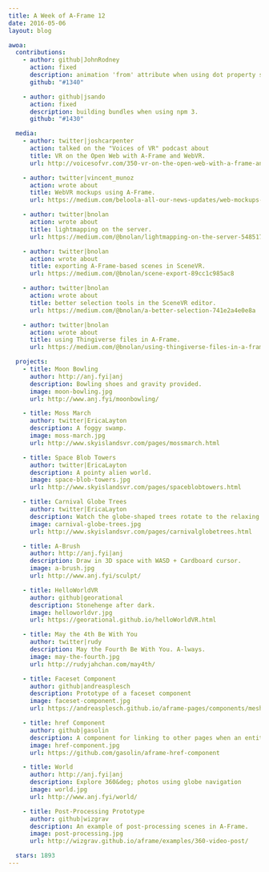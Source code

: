 ```yaml
---
title: A Week of A-Frame 12
date: 2016-05-06
layout: blog

awoa:
  contributions:
    - author: github|JohnRodney
      action: fixed
      description: animation 'from' attribute when using dot property syntax.
      github: "#1340"

    - author: github|jsando
      action: fixed
      description: building bundles when using npm 3.
      github: "#1430"

  media:
    - author: twitter|joshcarpenter
      action: talked on the "Voices of VR" podcast about
      title: VR on the Open Web with A-Frame and WebVR.
      url: http://voicesofvr.com/350-vr-on-the-open-web-with-a-frame-and-webvr/

    - author: twitter|vincent_munoz
      action: wrote about
      title: WebVR mockups using A-Frame.
      url: https://medium.com/beloola-all-our-news-updates/web-mockups-for-vr-designers-cca2ba234b67

    - author: twitter|bnolan
      action: wrote about
      title: lightmapping on the server.
      url: https://medium.com/@bnolan/lightmapping-on-the-server-5485177ef2fa

    - author: twitter|bnolan
      action: wrote about
      title: exporting A-Frame-based scenes in SceneVR.
      url: https://medium.com/@bnolan/scene-export-89cc1c985ac8

    - author: twitter|bnolan
      action: wrote about
      title: better selection tools in the SceneVR editor.
      url: https://medium.com/@bnolan/a-better-selection-741e2a4e0e8a

    - author: twitter|bnolan
      action: wrote about
      title: using Thingiverse files in A-Frame.
      url: https://medium.com/@bnolan/using-thingiverse-files-in-a-frame-50641ca3f721

  projects:
    - title: Moon Bowling
      author: http://anj.fyi|anj
      description: Bowling shoes and gravity provided.
      image: moon-bowling.jpg
      url: http://www.anj.fyi/moonbowling/

    - title: Moss March
      author: twitter|EricaLayton
      description: A foggy swamp.
      image: moss-march.jpg
      url: http://www.skyislandsvr.com/pages/mossmarch.html

    - title: Space Blob Towers
      author: twitter|EricaLayton
      description: A pointy alien world.
      image: space-blob-towers.jpg
      url: http://www.skyislandsvr.com/pages/spaceblobtowers.html

    - title: Carnival Globe Trees
      author: twitter|EricaLayton
      description: Watch the globe-shaped trees rotate to the relaxing music.
      image: carnival-globe-trees.jpg
      url: http://www.skyislandsvr.com/pages/carnivalglobetrees.html

    - title: A-Brush
      author: http://anj.fyi|anj
      description: Draw in 3D space with WASD + Cardboard cursor.
      image: a-brush.jpg
      url: http://www.anj.fyi/sculpt/

    - title: HelloWorldVR
      author: github|georational
      description: Stonehenge after dark.
      image: helloworldvr.jpg
      url: https://georational.github.io/helloWorldVR.html

    - title: May the 4th Be With You
      author: twitter|rudy
      description: May the Fourth Be With You. A-lways.
      image: may-the-fourth.jpg
      url: http://rudyjahchan.com/may4th/

    - title: Faceset Component
      author: github|andreasplesch
      description: Prototype of a faceset component
      image: faceset-component.jpg
      url: https://andreasplesch.github.io/aframe-pages/components/mesh/

    - title: href Component
      author: github|gasolin
      description: A component for linking to other pages when an entity is clicked. Note that VR mode will not be retained until WebVR 1.0 API is rolled out
      image: href-component.jpg
      url: https://github.com/gasolin/aframe-href-component

    - title: World
      author: http://anj.fyi|anj
      description: Explore 360&deg; photos using globe navigation
      image: world.jpg
      url: http://www.anj.fyi/world/

    - title: Post-Processing Prototype
      author: github|wizgrav
      description: An example of post-processing scenes in A-Frame.
      image: post-processing.jpg
      url: http://wizgrav.github.io/aframe/examples/360-video-post/

  stars: 1893
---
```

